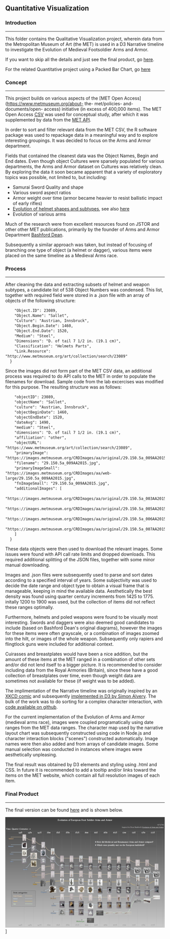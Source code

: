 ## Quantitative Visualization



### Introduction
-------------------------

This folder contains the Qualitative Visualization project, wherein data from the Metropolitan Museum of Art (the MET) 
is used in a D3 Narrative timeline to investigate the Evolution of Medieval Footsoldier Arms and Armor.


If you want to skip all the details and just see the final product, go [here](https://htmlpreview.github.io/?https://github.com/acdreyer/PGDV5200_MajorStudio1/blob/master/Project_Qualitative/index.html).


For the related Quantitative project using a Packed Bar Chart, go [here](https://github.com/acdreyer/PGDV5200_MajorStudio1/blob/master/Project_Quantitative/README.md)




### Concept
-------------------------

This project builds on various aspects of the [MET Open Access](https://www.metmuseum.org/about- the- met/policies- and- documents/open- access)
initiative (in excess of 400,000 items). The MET Open Access [CSV](https://github.com/metmuseum/openaccess) was used
for conceptual study, after which it was supplemented by data from the [MET API](https://metmuseum.github.io/).

In order to sort and filter relevant data from the MET CSV, the R software package
was used to repackage data in a meaningful way and to explore interesting groupings.
It was decided to focus on the Arms and Armor department.

Fields that contained the cleanest data was the Object Names, Begin and End dates.
Even though object Cultures were sparsely populated for various departments, 
the Arms and Armor dataset on Cultures was relatively clean. 
By exploring the data it soon became apparent that a variety of exploratory topics was possible, not limited to, but including:

* Samurai Sword Quality and shape
* Various sword aspect ratios
* Armor weight over time (armor became heavier to resist ballistic impact of early rifles)
* [Evolution of helmet shapes and subtypes](https://www.jstor.org/stable/pdf/3253956.pdf), see also [here](https://htmlpreview.github.io/?https://raw.githubusercontent.com/acdreyer/PGDV5200_MajorStudio1/master/Project_Qualitative/DeanBashFord.html)
* Evolution of various arms

Much of the research were from excellent resources found on JSTOR and other other MET publications,
primarily by the founder of Arms and Armor Department [Bashford Dean](https://www.jstor.org/stable/1652690).

Subsequently a similar approach was taken, but instead of focusing of branching one type of object (a helmet or dagger),
various items were placed on the same timeline as a Medieval Arms race. 

### Process
-------------------------

After cleaning the data and extracting subsets of helmet and weapon subtypes, 
a candidate list of 538 Object Numbers was condensed. This list, together with required field were stored in a .json file
with an array of objects of the following structure:

```  {
    "Object.ID": 23089,
    "Object.Name": "Sallet",
    "Culture": "Austrian, Innsbruck",
    "Object.Begin.Date": 1460,
    "Object.End.Date": 1520,
    "Medium": "Steel",
    "Dimensions": "D. of tail 7 1/2 in. (19.1 cm)",
    "Classification": "Helmets Parts",
    "Link.Resource": "http://www.metmuseum.org/art/collection/search/23089"
  }
  ```
  
Since the images did not form part of the MET CSV data, an additional process was 
required to do API calls to the MET in order to populate the filenames for download.
Sample code from the lab excercises was modified for this purpose.
The resulting structure was as follows:

```  {
    "objectID": 23089,
    "objectName": "Sallet",
    "culture": "Austrian, Innsbruck",
    "objectBeginDate": 1460,
    "objectEndDate": 1520,
    "dateAvg": 1490,
    "medium": "Steel",
    "dimensions": "D. of tail 7 1/2 in. (19.1 cm)",
    "affiliation": "other",
    "objectURL": "https://www.metmuseum.org/art/collection/search/23089",
    "primaryImage": "https://images.metmuseum.org/CRDImages/aa/original/29.150.5a_009AA2015.jpg",
    "filename": "29.150.5a_009AA2015.jpg",
    "primaryImageSmall": "https://images.metmuseum.org/CRDImages/aa/web-large/29.150.5a_009AA2015.jpg",
    "fnImageSmall": "29.150.5a_009AA2015.jpg",
    "additionalImages": [
      "https://images.metmuseum.org/CRDImages/aa/original/29.150.5a_003AA2015.jpg",
      "https://images.metmuseum.org/CRDImages/aa/original/29.150.5a_005AA2015.jpg",
      "https://images.metmuseum.org/CRDImages/aa/original/29.150.5a_006AA2015.jpg",
      "https://images.metmuseum.org/CRDImages/aa/original/29.150.5a_007AA2015.jpg"
    ]
  }
```

These data objects were then used to download the relevant images. Some issues were
found with API call rate limits and dropped downloads. This required additional splitting
of the JSON files, together with some minor manual downloading.

Images and .json files were subsequently used to parse and sort dates according 
to a specified interval of years. Some subjectivity was used to decide the
date range and object type to obtain a visual frame that is manageable, keeping
in mind the available data. Aesthetically the best density was found using 
quarter century increments from 1425 to 1775. initally 1200 to 1900 was used,
but the collection of items did not reflect these ranges optimally. 

Furthermore, helmets and poled weapons were found to be visually most interesting.
Swords and daggers were also deemed good candidates to include (based on Bashford Dean's original diagrams),
however the images for these items were often grayscale, or a combination of images zoomed into the hilt,
or images of the whole weapon. Subsequently only rapiers and flingtlock guns were included for additional context.

Cuirasses and breastplates would have been a nice addition, but the amount of these items at the MET 
ranged in a combination of other sets and/or did not lend itself to a bigger picture.
It is recommended to consider including data from the Royal Armories (Britain), since these
have a good collection of breastplates over time, even though weight data are sometimes not 
available for these (if weight was to be added).

The implimentation of the Narrative timeline was originally inspired by an 
[XKCD comic](https://xkcd.com/657/large/) and subsequently [implemented in D3 by Simon Alvery](https://source.opennews.org/articles/automating-xkcd-style-narrative-charts/).
The bulk of the work was to do sorting for a complex character interaction, with [code available on github](https://github.com/abcnews/d3-layout-narrative).

For the current implementation of the Evolution of Arms and Armor (medieval arms race),
images were coupled programatically using date ranges from the MET data ranges.
The character map used by the narrative layout chart was subsequently constructed using code in Node.js
and character interaction blocks ("scenes") constructed automatically. Image names were then also added and
from arrays of candidate images. Some manual selection was conducted in instances where images were aesthetically unpleasing.

The final result was obtained by D3 elements and styling using .html and CSS.
In future it is recommended to add a tooltip and/or links toward the items on the MET website, which contain all full resolution images of each item.


### Final Product
-------------------------

The final version can be found [here](https://htmlpreview.github.io/?https://github.com/acdreyer/PGDV5200_MajorStudio1/blob/master/Project_Qualitative/index.html) and is shown below.

[![Evolution of medieval foot soldier arms and armor](./Images/FinalQualViz.PNG)](https://htmlpreview.github.io/?https://github.com/acdreyer/PGDV5200_MajorStudio1/blob/master/Project_Qualitative/index.html)]
